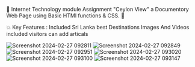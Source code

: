 🚀 Internet Technology module Assignment "Ceylon View" a Documentory Web Page using Basic HTMl functions & CSS. 🚀

💥 Key Features :
Included Sri Lanka best Destinations
Images And Videos included
visitors can add articals


![Screenshot 2024-02-27 092811](https://github.com/chamithKavinda/Ceylon-View/assets/139870167/529bd285-81cc-4d8c-bffa-eac8915932f1)
![Screenshot 2024-02-27 092849](https://github.com/chamithKavinda/Ceylon-View/assets/139870167/a1174aab-8308-4e2f-82c4-c9e33a2a1b07)
![Screenshot 2024-02-27 092951](https://github.com/chamithKavinda/Ceylon-View/assets/139870167/c1b4a843-0b46-4ca5-87a4-f4abf7e886df)
![Screenshot 2024-02-27 093020](https://github.com/chamithKavinda/Ceylon-View/assets/139870167/61585053-e0b1-4542-a5db-078b3bc7f166)
![Screenshot 2024-02-27 093100](https://github.com/chamithKavinda/Ceylon-View/assets/139870167/e27da0db-ac91-4df7-8009-4192c1794114)
![Screenshot 2024-02-27 093147](https://github.com/chamithKavinda/Ceylon-View/assets/139870167/6c9e1c1e-6606-4cf1-8c03-7889b264d268)
